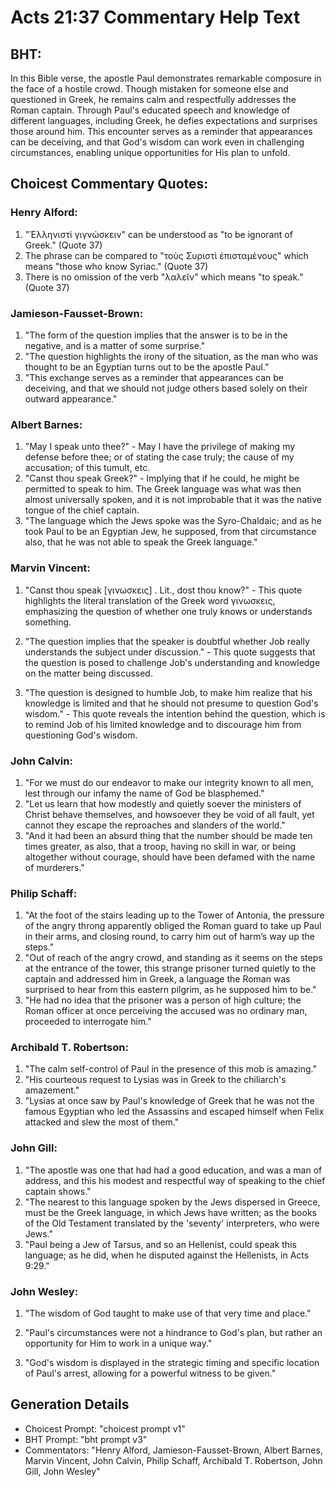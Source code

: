 # Acts 21:37 Commentary Help Text

## BHT:
In this Bible verse, the apostle Paul demonstrates remarkable composure in the face of a hostile crowd. Though mistaken for someone else and questioned in Greek, he remains calm and respectfully addresses the Roman captain. Through Paul's educated speech and knowledge of different languages, including Greek, he defies expectations and surprises those around him. This encounter serves as a reminder that appearances can be deceiving, and that God's wisdom can work even in challenging circumstances, enabling unique opportunities for His plan to unfold.

## Choicest Commentary Quotes:
### Henry Alford:
1. "Ἑλληνιστὶ γιγνώσκειν" can be understood as "to be ignorant of Greek." (Quote 37)
2. The phrase can be compared to "τοὺς Συριστὶ ἐπισταμένους" which means "those who know Syriac." (Quote 37)
3. There is no omission of the verb "λαλεῖν" which means "to speak." (Quote 37)

### Jamieson-Fausset-Brown:
1. "The form of the question implies that the answer is to be in the negative, and is a matter of some surprise."
2. "The question highlights the irony of the situation, as the man who was thought to be an Egyptian turns out to be the apostle Paul."
3. "This exchange serves as a reminder that appearances can be deceiving, and that we should not judge others based solely on their outward appearance."

### Albert Barnes:
1. "May I speak unto thee?" - May I have the privilege of making my defense before thee; or of stating the case truly; the cause of my accusation; of this tumult, etc.
2. "Canst thou speak Greek?" - Implying that if he could, he might be permitted to speak to him. The Greek language was what was then almost universally spoken, and it is not improbable that it was the native tongue of the chief captain.
3. "The language which the Jews spoke was the Syro-Chaldaic; and as he took Paul to be an Egyptian Jew, he supposed, from that circumstance also, that he was not able to speak the Greek language."

### Marvin Vincent:
1. "Canst thou speak [γινωσκεις] . Lit., dost thou know?" - This quote highlights the literal translation of the Greek word γινωσκεις, emphasizing the question of whether one truly knows or understands something.

2. "The question implies that the speaker is doubtful whether Job really understands the subject under discussion." - This quote suggests that the question is posed to challenge Job's understanding and knowledge on the matter being discussed.

3. "The question is designed to humble Job, to make him realize that his knowledge is limited and that he should not presume to question God's wisdom." - This quote reveals the intention behind the question, which is to remind Job of his limited knowledge and to discourage him from questioning God's wisdom.

### John Calvin:
1. "For we must do our endeavor to make our integrity known to all men, lest through our infamy the name of God be blasphemed."
2. "Let us learn that how modestly and quietly soever the ministers of Christ behave themselves, and howsoever they be void of all fault, yet cannot they escape the reproaches and slanders of the world."
3. "And it had been an absurd thing that the number should be made ten times greater, as also, that a troop, having no skill in war, or being altogether without courage, should have been defamed with the name of murderers."

### Philip Schaff:
1. "At the foot of the stairs leading up to the Tower of Antonia, the pressure of the angry throng apparently obliged the Roman guard to take up Paul in their arms, and closing round, to carry him out of harm’s way up the steps." 
2. "Out of reach of the angry crowd, and standing as it seems on the steps at the entrance of the tower, this strange prisoner turned quietly to the captain and addressed him in Greek, a language the Roman was surprised to hear from this eastern pilgrim, as he supposed him to be." 
3. "He had no idea that the prisoner was a person of high culture; the Roman officer at once perceiving the accused was no ordinary man, proceeded to interrogate him."

### Archibald T. Robertson:
1. "The calm self-control of Paul in the presence of this mob is amazing."
2. "His courteous request to Lysias was in Greek to the chiliarch's amazement."
3. "Lysias at once saw by Paul's knowledge of Greek that he was not the famous Egyptian who led the Assassins and escaped himself when Felix attacked and slew the most of them."

### John Gill:
1. "The apostle was one that had had a good education, and was a man of address, and this his modest and respectful way of speaking to the chief captain shows."
2. "The nearest to this language spoken by the Jews dispersed in Greece, must be the Greek language, in which Jews have written; as the books of the Old Testament translated by the 'seventy' interpreters, who were Jews."
3. "Paul being a Jew of Tarsus, and so an Hellenist, could speak this language; as he did, when he disputed against the Hellenists, in Acts 9:29."

### John Wesley:
1. "The wisdom of God taught to make use of that very time and place." 

2. "Paul's circumstances were not a hindrance to God's plan, but rather an opportunity for Him to work in a unique way." 

3. "God's wisdom is displayed in the strategic timing and specific location of Paul's arrest, allowing for a powerful witness to be given."


## Generation Details
- Choicest Prompt: "choicest prompt v1"
- BHT Prompt: "bht prompt v3"
- Commentators: "Henry Alford, Jamieson-Fausset-Brown, Albert Barnes, Marvin Vincent, John Calvin, Philip Schaff, Archibald T. Robertson, John Gill, John Wesley"
